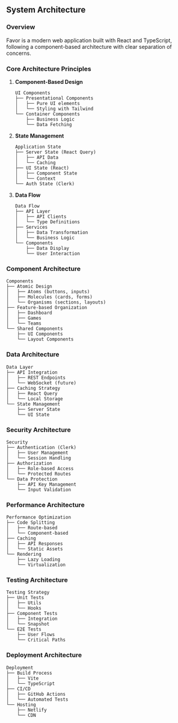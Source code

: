 ## System Architecture

### Overview

Favor is a modern web application built with React and TypeScript, following a component-based architecture with clear separation of concerns.

### Core Architecture Principles

1. **Component-Based Design**
   ```
   UI Components
   ├── Presentational Components
   │   ├── Pure UI elements
   │   └── Styling with Tailwind
   └── Container Components
       ├── Business Logic
       └── Data Fetching
   ```

2. **State Management**
   ```
   Application State
   ├── Server State (React Query)
   │   ├── API Data
   │   └── Caching
   ├── UI State (React)
   │   ├── Component State
   │   └── Context
   └── Auth State (Clerk)
   ```

3. **Data Flow**
   ```
   Data Flow
   ├── API Layer
   │   ├── API Clients
   │   └── Type Definitions
   ├── Services
   │   ├── Data Transformation
   │   └── Business Logic
   └── Components
       ├── Data Display
       └── User Interaction
   ```

### Component Architecture

```
Components
├── Atomic Design
│   ├── Atoms (buttons, inputs)
│   ├── Molecules (cards, forms)
│   └── Organisms (sections, layouts)
├── Feature-based Organization
│   ├── Dashboard
│   ├── Games
│   └── Teams
└── Shared Components
    ├── UI Components
    └── Layout Components
```

### Data Architecture

```
Data Layer
├── API Integration
│   ├── REST Endpoints
│   └── WebSocket (future)
├── Caching Strategy
│   ├── React Query
│   └── Local Storage
└── State Management
    ├── Server State
    └── UI State
```

### Security Architecture

```
Security
├── Authentication (Clerk)
│   ├── User Management
│   └── Session Handling
├── Authorization
│   ├── Role-based Access
│   └── Protected Routes
└── Data Protection
    ├── API Key Management
    └── Input Validation
```

### Performance Architecture

```
Performance Optimization
├── Code Splitting
│   ├── Route-based
│   └── Component-based
├── Caching
│   ├── API Responses
│   └── Static Assets
└── Rendering
    ├── Lazy Loading
    └── Virtualization
```

### Testing Architecture

```
Testing Strategy
├── Unit Tests
│   ├── Utils
│   └── Hooks
├── Component Tests
│   ├── Integration
│   └── Snapshot
└── E2E Tests
    ├── User Flows
    └── Critical Paths
```

### Deployment Architecture

```
Deployment
├── Build Process
│   ├── Vite
│   └── TypeScript
├── CI/CD
│   ├── GitHub Actions
│   └── Automated Tests
└── Hosting
    ├── Netlify
    └── CDN
```